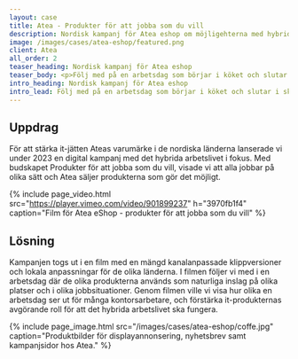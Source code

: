 ```yaml
---
layout: case
title: Atea - Produkter för att jobba som du vill
description: Nordisk kampanj för Atea eshop om möjligehterna med hybridarbete
image: /images/cases/atea-eshop/featured.png
client: Atea
all_order: 2
teaser_heading: Nordisk kampanj för Atea eshop
teaser_body: <p>Följ med på en arbetsdag som börjar i köket och slutar i skogen.</p>
intro_heading: Nordisk kampanj för Atea eshop
intro_lead: Följ med på en arbetsdag som börjar i köket och slutar i skogen.
---
```


## Uppdrag

För att stärka it-jätten Ateas varumärke i de nordiska länderna lanserade vi under 2023 en digital kampanj med det hybrida arbetslivet i fokus. Med budskapet Produkter för att jobba som du vill, visade vi att alla jobbar på olika sätt och Atea säljer produkterna som gör det möjligt.

{%
  include page_video.html
  src="https://player.vimeo.com/video/901899237"
  h="3970fb1f4"
  caption="Film för Atea eShop - produkter för att jobba som du vill"
%}

## Lösning

Kampanjen togs ut i en film med en mängd kanalanpassade klippversioner och lokala anpassningar för de olika länderna. I filmen följer vi med i en arbetsdag där de olika produkterna används som naturliga inslag på olika platser och i olika jobbsituationer. Genom filmen ville vi visa hur olika en arbetsdag ser ut för många kontorsarbetare, och förstärka it-produkternas avgörande roll för att det hybrida arbetslivet ska fungera. 

{%
  include page_image.html
  src="/images/cases/atea-eshop/coffe.jpg"
  caption="Produktbilder för displayannonsering, nyhetsbrev samt kampanjsidor hos Atea."
%}

